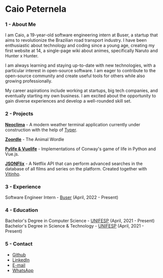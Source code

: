 # Caio Peternela

### 1 - About Me

I am Caio, a 19-year-old software engineering intern at Buser, a startup that aims to revolutionize the Brazilian road transport industry. I have been enthusiastic about technology and coding since a young age, creating my first website at 14, a single-page wiki about animes, specifically Naruto and Hunter x Hunter.

I am always learning and staying up-to-date with new technologies, with a particular interest in open-source software. I am eager to contribute to the open-source community and create useful tools for others while also growing professionally.

My career aspirations include working at startups, big tech companies, and eventually starting my own business. I am excited about the opportunity to gain diverse experiences and develop a well-rounded skill set.

### 2 - Projects

**<a href="https://github.com/caiopeternela/neoclima" target="_blank">Neoclima</a>** - A modern weather terminal application currently under construction with the help of <a href="https://typer.tiangolo.com" target="_blank">Typer</a>.

**<a href="https://github.com/caiopeternela/zoordle" target="_blank">Zoordle</a>** - The Animal Wordle

**<a href="https://github.com/caiopeternela/pylifeandvuelife" target="_blank">Pylife & Vuelife</a>** - Implementations of Conway's game of life in Python and Vue.js.

**<a href="https://github.com/caiopeternela/jsonflix" target="_blank">JSONFlix</a>** - A Netflix API that can perform advanced searches in the database of all films and series on the platform. Created together with <a href="https://github.com/vitoiuo" target="_blank">Vitinho</a>.

### 3 - Experience

Software Engineer Intern - <a href="https://www.buser.com.br" target="_blank">Buser</a> (April, 2022 - Present)
### 4 - Education

Bachelor's Degree in Computer Science - <a href="https://www.unifesp.br/" target="_blank">UNIFESP</a> (April, 2021 - Present)<br>
Bachelor's Degree in Science & Technology - <a href="https://www.unifesp.br/" target="_blank">UNIFESP</a> (April, 2021 - Present)

### 5 - Contact

<!-- * [Github](https://github.com/caiopeternela) -->
* <a href="https://github.com/caiopeternela" target="_blank">Github</a>
* <a href="https://www.linkedin.com/in/caiopeternela" target="_blank">LinkedIn</a>
* <a href="mailto:caiopeternela.dev@gmail.com" target="_blank">E-mail</a>
* <a href="https://wa.me/5512997580849" target="_blank">WhatsApp</a>
